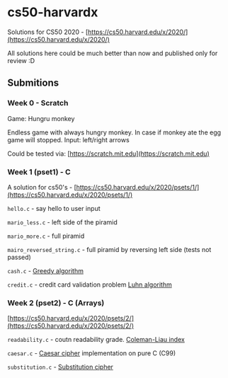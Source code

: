 # cs50-harvardx

Solutions for CS50 2020  - [https://cs50.harvard.edu/x/2020/](https://cs50.harvard.edu/x/2020/)

All solutions here could be much better than now and published only for review :D

## Submitions

### Week 0 - Scratch

Game: Hungru monkey

Endless game with always hungry monkey. In case if monkey ate the egg game will stopped. Input: left/right arrows

Could be tested via: [https://scratch.mit.edu](https://scratch.mit.edu)

### Week 1 (pset1) - C

A solution for cs50's - [https://cs50.harvard.edu/x/2020/psets/1/](https://cs50.harvard.edu/x/2020/psets/1/)

`hello.c` - say hello to user input

`mario_less.c` - left side of the piramid

`mario_more.c` - full piramid

`mairo_reversed_string.c` - full piramid by reversing left side (tests not passed)

`cash.c` - [Greedy algorithm](https://en.wikipedia.org/wiki/Greedy_algorithm)

`credit.c` - credit card validation problem [Luhn algorithm](https://en.wikipedia.org/wiki/Luhn_algorithm)

### Week 2 (pset2) - C (Arrays)

[https://cs50.harvard.edu/x/2020/psets/2/](https://cs50.harvard.edu/x/2020/psets/2/)

`readability.c` - coutn readability grade. [Coleman-Liau index](https://en.wikipedia.org/wiki/Coleman%E2%80%93Liau_index)

`caesar.c` - [Caesar cipher](https://en.wikipedia.org/wiki/Caesar_cipher) implementation on pure C (C99)

`substitution.c` - [Substitution cipher](https://en.wikipedia.org/wiki/Substitution_cipher)
